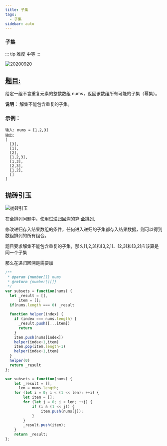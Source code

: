 ```yaml
---
title: 子集
tags:
  - 子集
sidebar: auto
---
```


### 子集

::: tip 难度
中等
:::

![20200920](http://qiniu.gaowenju.com/leecode/banner/20200920.jpg)

## [题目:](https://leetcode-cn.com/problems/subsets/)

给定一组不含重复元素的整数数组 nums，返回该数组所有可能的子集（幂集）。

**说明：** 解集不能包含重复的子集。

### 示例：

```
输入: nums = [1,2,3]
输出:
[
  [3],
  [1],
  [2],
  [1,2,3],
  [1,3],
  [2,3],
  [1,2],
  []
]
```

## 抛砖引玉

![抛砖引玉](http://qiniu.gaowenju.com/leecode/20200920.png)

在全排列问题中，使用过递归回溯的算:[全排列](../more/more-017.md),

修改递归存入结果数组的条件，任何进入递归的子集都存入结果数据，则可以得到数组排列的所有组合。

题目要求解集不能包含重复的子集，那么[1,2,3]和[3,2,1]、[2,3]和[3,2]应该算是同一个子集

那么在递归回溯是需要加


```javascript
/**
 * @param {number[]} nums
 * @return {number[][]}
 */
var subsets = function(nums) {
  let _result = [],
      item = [];
  if(nums.length === 0) _result
    
  function helper(index) {
    if (index === nums.length) {
      _result.push([...item])
      return
    }
    item.push(nums[index])
    helper(index+1,item)
    item.pop(item.length-1)
    helper(index+1,item)
  }
  helper(0)
  return _result
};
```

```javascript
var subsets = function(nums) {
    let _result = [],
      len = nums.length;
    for (let i = 0; i < (1 << len); ++i) {
        let item = [];
        for (let j = 0; j < len; ++j) {
            if (i & (1 << j)) {
                item.push(nums[j]);
            }
        }
        _result.push(item);
    }
    return _result;
};
```

